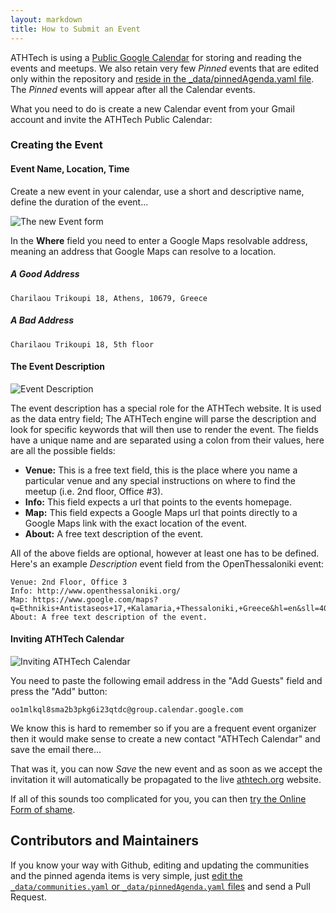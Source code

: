 ```yaml
---
layout: markdown
title: How to Submit an Event
---
```


ATHTech is using a [Public Google Calendar](https://www.google.com/calendar/embed?src=oo1mlkql8sma2b3pkg6i23qtdc%40group.calendar.google.com&ctz=Europe/Athens) for storing and reading the events and meetups. We also retain very few *Pinned* events that are edited only within the repository and [reside in the _data/pinnedAgenda.yaml file](https://github.com/athtech/athtech.github.io/blob/master/_data/pinnedAgenda.yaml). The *Pinned* events will appear after all the Calendar events.

What you need to do is create a new Calendar event from your Gmail account and invite the ATHTech Public Calendar:

### Creating the Event

#### Event Name, Location, Time

Create a new event in your calendar, use a short and descriptive name, define the duration of the event...

![The new Event form](http://than.pol.as/Uwu3/Screen%20Shot%202014-04-11%20at%2011.40.03%20AM.png)

In the **Where** field you need to enter a Google Maps resolvable address, meaning an address that Google Maps can resolve to a location.

##### A Good Address

```
Charilaou Trikoupi 18, Athens, 10679, Greece
```

##### A Bad Address

```
Charilaou Trikoupi 18, 5th floor
```

#### The Event Description

![Event Description](http://than.pol.as/UxGC/Screen%20Shot%202014-04-11%20at%2011.43.53%20AM.png)

The event description has a special role for the ATHTech website. It is used as the data entry field; The ATHTech engine will parse the description and look for specific keywords that will then use to render the event. The fields have a unique name and are separated using a colon from their values, here are all the possible fields:

* **Venue:** This is a free text field, this is the place where you name a particular venue and any special instructions on where to find the meetup (i.e. 2nd floor, Office #3).
* **Info:** This field expects a url that points to the events homepage.
* **Map:** This field expects a Google Maps url that points directly to a Google Maps link with the exact location of the event.
* **About:** A free text description of the event.

All of the above fields are optional, however at least one has to be defined. Here's an example *Description* event field from the OpenThessaloniki event:

```
Venue: 2nd Floor, Office 3
Info: http://www.openthessaloniki.org/
Map: https://www.google.com/maps?q=Ethnikis+Antistaseos+17,+Kalamaria,+Thessaloniki,+Greece&hl=en&sll=40.621193,22.954988&sspn=0.024365,0.039783&hnear=Leoforos+Ethnikis+Antistaseos+17,+Kalamaria,+Thessaloniki,+Greece&t=m&z=16&iwloc=A
About: A free text description of the event.
```

#### Inviting ATHTech Calendar

![Inviting ATHTech Calendar](http://than.pol.as/Uxli/Screen%20Shot%202014-04-11%20at%2011.51.59%20AM.png)

You need to paste the following email address in the "Add Guests" field and press the "Add" button:

```
oo1mlkql8sma2b3pkg6i23qtdc@group.calendar.google.com
```

We know this is hard to remember so if you are a frequent event organizer then it would make sense to create a new contact "ATHTech Calendar" and save the email there...

That was it, you can now *Save* the new event and as soon as we accept the invitation it will automatically be propagated to the live [athtech.org](http://athtech.org) website.

If all of this sounds too complicated for you, you can then [try the Online Form of shame](https://docs.google.com/forms/d/1RZuusrqD0NAiylT45QBZPSLFUa52OsJf7Hks3EdGC4w/viewform).

## Contributors and Maintainers

If you know your way with Github, editing and updating the communities and the pinned agenda items is very simple, just [edit the `_data/communities.yaml` or `_data/pinnedAgenda.yaml` files](https://github.com/athtech/athtech.github.io/blob/master/_data/) and send a Pull Request.
